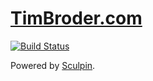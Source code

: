 [TimBroder.com](http://www.timbroder.com)
=====================
[![Build Status](https://travis-ci.org/broderboy/timbroder.com-sculpin.svg?branch=master)](https://travis-ci.org/broderboy/timbroder.com-sculpin)

Powered by [Sculpin](http://sculpin.io).